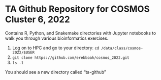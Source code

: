 # TA Github Repository for COSMOS Cluster 6, 2022
Contains R, Python, and Snakemake directories with Jupyter notebooks to walk you through various bioinformatics exercises.
1. Log on to HPC and go to your directory: `cd /data/class/cosmos-2022/$USER`
2. `git clone https://github.com/erebboah/cosmos_2022.git`
3. `ls -l`

You should see a new directory called “ta-github”
